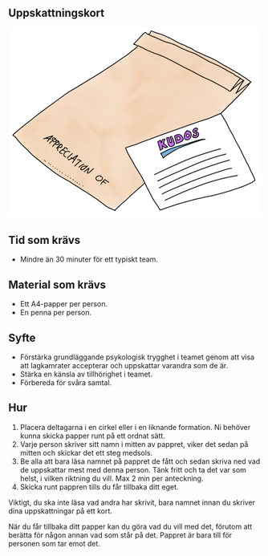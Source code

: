 ## Uppskattningskort
<img src="images/appreciation-cards.png" >

## Tid som krävs
* Mindre än 30 minuter för ett typiskt team.

## Material som krävs
* Ett A4-papper per person.
* En penna per person.

## Syfte
* Förstärka grundläggande psykologisk trygghet i teamet genom att visa att lagkamrater accepterar och uppskattar varandra som de är.
* Stärka en känsla av tillhörighet i teamet.
* Förbereda för svåra samtal.

## Hur
1. Placera deltagarna i en cirkel eller i en liknande formation. Ni behöver kunna skicka papper runt på ett ordnat sätt.
2. Varje person skriver sitt namn i mitten av pappret, viker det sedan på mitten och skickar det ett steg medsols.
3. Be alla att bara läsa namnet på pappret de fått och sedan skriva ned vad de uppskattar mest med denna person. Tänk fritt och ta det var som helst, i vilken riktning du vill. Max 2 min per anteckning.
4. Skicka runt pappren tills du får tillbaka ditt eget.

Viktigt, du ska inte läsa vad andra har skrivit, bara namnet innan du skriver dina uppskattningar på ett kort.

När du får tillbaka ditt papper kan du göra vad du vill med det, förutom att berätta för någon annan vad som står på det. Pappret är bara till för personen som tar emot det.
